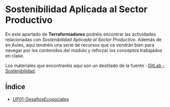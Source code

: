 # Sostenibilidad Aplicada al Sector Productivo

En este apartado de **Terraformadores** podréis encontrar las actividades relacionadas con *Sostenibilidad Aplicada al Sector Productivo*.
Además de en Aules, aquí tendréis una serie de recursos que os vendrán bien para navegar por los contenidos del módulo y reforzar los 
conceptos trabajados en clase.

Los materiales que encontraréis aquí son un destilado de la fuente : [GitLab - Sostenibilidad](https://gitlab.com/aberlanas/sostenibilidad).

## Índice

* [UP01-DesafiosEcosociales](./UD01-DesafiosEcosociales/readme.md)





